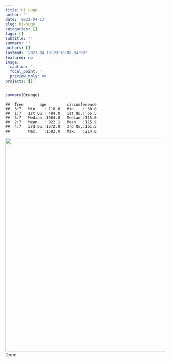 ```yaml
---
title: Hi Hugo
author: ''
date: '2021-04-13'
slug: hi-hugo
categories: []
tags: []
subtitle: ''
summary: ''
authors: []
lastmod: '2021-04-13T19:15:08-04:00'
featured: no
image:
  caption: ''
  focal_point: ''
  preview_only: no
projects: []
---
```


```r
summary(Orange)
```

```
##  Tree       age         circumference  
##  3:7   Min.   : 118.0   Min.   : 30.0  
##  1:7   1st Qu.: 484.0   1st Qu.: 65.5  
##  5:7   Median :1004.0   Median :115.0  
##  2:7   Mean   : 922.1   Mean   :115.9  
##  4:7   3rd Qu.:1372.0   3rd Qu.:161.5  
##        Max.   :1582.0   Max.   :214.0
```
<img src="{{< blogdown/postref >}}index_files/figure-html/unnamed-chunk-2-1.png" width="672" />
Done

